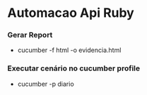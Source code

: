 # Automacao Api Ruby

### Gerar Report

- cucumber -f html -o evidencia.html

### Executar cenário no cucumber profile

- cucumber -p diario
